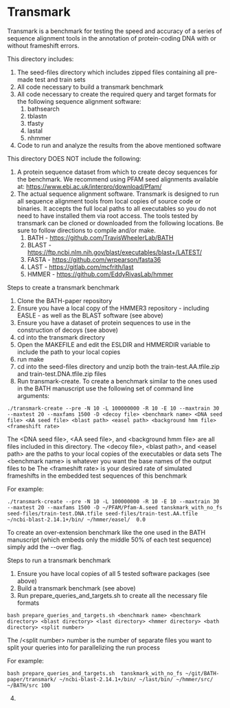 # Transmark

Transmark is a benchmark for testing the speed and accuracy of a series of sequence alignment tools in the annotation of protein-coding DNA with or without frameshift errors.

This directory includes:
1. The seed-files directory which includes zipped files containing all pre-made test and train sets
2. All code necessary to build a transmark benchmark
3. All code necessary to create the required query and target formats for the following sequence alignment software:
     1. bathsearch
     2. tblastn
     3. tfasty
     4. lastal
     5. nhmmer
4. Code to run and analyze the results from the above mentioned software

This directory DOES NOT include the following:
1. A protein sequence dataset from which to create decoy sequences for the benchmark.  We recommend using PFAM seed alignments available at: https://www.ebi.ac.uk/interpro/download/Pfam/
2. The actual sequence alignment software. Transmark is designed to run all sequence alignment tools from local copies of source code or binaries.  It accepts the full local paths to all executables so you do not need to have installed them via root access. The tools tested by transmark can be cloned or downloaded from the following locations. Be sure to follow directions to compile and/or make.
    1. BATH - https://github.com/TravisWheelerLab/BATH
    2. BLAST - https://ftp.ncbi.nlm.nih.gov/blast/executables/blast+/LATEST/
    3. FASTA - https://github.com/wrpearson/fasta36
    4. LAST - https://gitlab.com/mcfrith/last
    5. HMMER - https://github.com/EddyRivasLab/hmmer
  
Steps to create a transmark benchmark
1. Clone the BATH-paper repository
2. Ensure you have a local copy of the HMMER3 repository - including EASLE - as well as the BLAST software (see above)
3. Ensure you have a dataset of protein sequences to use in the construction of decoys (see above)
4. cd into the transmark directory
5. Open the MAKEFILE and edit the ESLDIR and HMMERDIR variable to include the path to your local copies
6. run make
7. cd into the seed-files directory and unzip both the train-test.AA.tfile.zip and train-test.DNA.tfile.zip files
8. Run transmark-create.  To create a benchmark similar to the ones used in the BATH manuscript use the following set of command line arguments:
```
./transmark-create --pre -N 10 -L 100000000 -R 10 -E 10 --maxtrain 30 --maxtest 20 --maxfams 1500 -D <decoy file> <benchmark name> <DNA seed file> <AA seed file> <blast path> <easel path> <background hmm file> <frameshift rate>
```
The \<DNA seed file\>, \<AA seed file\>, and \<background hmm file\> are all files included in this directory.
The \<decoy file\>, \<blast path\>, and \<easel path\> are the paths to your local copies of the executables or data sets
The \<benchmark name\> is whatever you want the base names of the output files to be
The \<frameshift rate\> is your desired rate of simulated frameshifts in the embedded test sequences of this benchmark

For example:
```
./transmark-create --pre -N 10 -L 100000000 -R 10 -E 10 --maxtrain 30 --maxtest 20 --maxfams 1500 -D ~/PFAM/Pfam-A.seed tanskmark_with_no_fs seed-files/train-test.DNA.tfile seed-files/train-test.AA.tfile  ~/ncbi-blast-2.14.1+/bin/ ~/hmmer/easel/  0.0
```
To create an over-extension benchmark like the one used in the BATH manuscript (which embeds only the middle 50% of each test sequence) simply add the --over flag. 

Steps to run a transmark benchmark
1. Ensure you have local copies of all 5 tested software packages (see above)
2. Build a transmark benchmark (see above)
3. Run prepare_queries_and_targets.sh to create all the necessary file formats
```
bash prepare_queries_and_targets.sh <benchmark name> <benchmark directory> <blast directory> <last directory> <hmmer directory> <bath directory> <split number>
```
The /<split number\> number is the number of separate files you want to split your queries into for parallelizing the run process

For example:
```
bash prepare_queries_and_targets.sh  tanskmark_with_no_fs ~/git/BATH-paper/transmark/ ~/ncbi-blast-2.14.1+/bin/ ~/last/bin/ ~/hmmer/src/ ~/BATH/src 100
```
4. 

